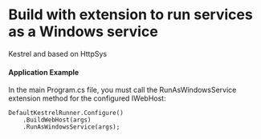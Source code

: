# Build with extension to run services as a Windows service

Kestrel and based on HttpSys

#### Application Example
In the main Program.cs file, you must call the RunAsWindowsService extension method for the configured IWebHost:

	DefaultKestrelRunner.Configure()
		.BuildWebHost(args)
		.RunAsWindowsService(args);